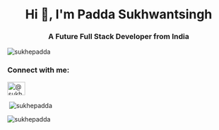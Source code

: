 <h1 align="center">Hi 👋, I'm Padda Sukhwantsingh</h1>
<h3 align="center">A Future Full Stack Developer from India</h3>

<p align="left"> <img src="https://komarev.com/ghpvc/?username=sukhepadda&label=Profile%20views&color=0e75b6&style=flat" alt="sukhepadda" /> </p>

<h3 align="left">Connect with me:</h3>
<p align="left">
<a href="https://codepen.io/@sukhepadda" target="blank"><img align="center" src="https://raw.githubusercontent.com/rahuldkjain/github-profile-readme-generator/master/src/images/icons/Social/codepen.svg" alt="@sukhepadda" height="30" width="40" /></a>
</p>


<p>&nbsp;<img align="center" src="https://github-readme-stats.vercel.app/api?username=sukhepadda&show_icons=true&locale=en" alt="sukhepadda" /></p>

<p><img align="center" src="https://github-readme-streak-stats.herokuapp.com/?user=sukhepadda&" alt="sukhepadda" /></p>

